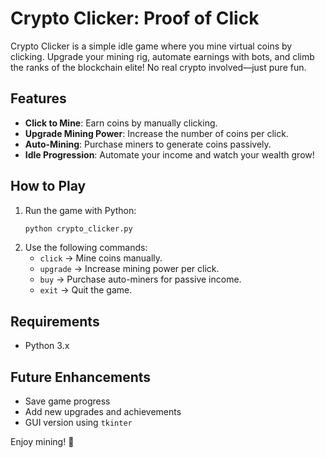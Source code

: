# Crypto Clicker: Proof of Click

Crypto Clicker is a simple idle game where you mine virtual coins by clicking. Upgrade your mining rig, automate earnings with bots, and climb the ranks of the blockchain elite! No real crypto involved—just pure fun.

## Features
- **Click to Mine**: Earn coins by manually clicking.
- **Upgrade Mining Power**: Increase the number of coins per click.
- **Auto-Mining**: Purchase miners to generate coins passively.
- **Idle Progression**: Automate your income and watch your wealth grow!

## How to Play
1. Run the game with Python:
   ```bash
   python crypto_clicker.py 
   ```  
2. Use the following commands:  
   - `click` → Mine coins manually. 
   - `upgrade` → Increase mining power per click.
   - `buy` → Purchase auto-miners for passive income.
   - `exit` → Quit the game.

## Requirements 
- Python 3.x
 
## Future Enhancements
- Save game progress
- Add new upgrades and achievements
- GUI version using `tkinter`

Enjoy mining! 🚀

